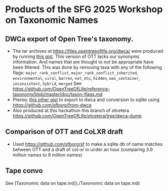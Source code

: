 # Products of the SFG 2025 Workshop on Taxonomic Names

## DWCa export of Open Tree's taxonomy.
  * The tar archives at https://files.opentreeoflife.org/dwca/ were produced by running [this gist](https://gist.github.com/mtholder/37d063b6bbc31c9ddf70bcdc15b46be2). This version of OTT lacks our synonyms information. And names that are thought to not be appropriate have been filtered. This was done by removing taxa with any of the following flags: `major_rank_conflict`, `major_rank_conflict_inherited`, `environmental`, `viral`, `barren`, `not_otu`, `hidden`, `was_container`, `inconsistent`, `hybrid`, `merged`  See https://github.com/OpenTreeOfLife/reference-taxonomy/blob/master/doc/taxon-flags.md
  * Prereq: [this other gist](https://gist.github.com/mtholder/f733a75fe1616af1841ded62aadb4f04) to export to dwca and conversion to sqlite using https://github.com/sfborg/from-dwca
  * Also produced at this hackathon this branch of otcetera https://github.com/OpenTreeOfLife/otcetera/tree/dwca-dump

## Comparison of OTT and CoLXR draft

  * Used https://github.com/sfborg/sf to make a sqlite db of name matches between OTT and a draft of col-xr in under an hour (comparing 3.9 million names to 9 million names)

## Tape convo

See [Taxonomic data on tape.md](./Taxonomic data on tape.md)
